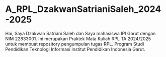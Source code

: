 # A_RPL_DzakwanSatrianiSaleh_2024-2025
Hai, Saya Dzakwan Satriani Saleh dan Saya mahasiswa IPI Garut dengan NIM 22833001. Ini merupakan Praktek Mata Kuliah RPL TA 2024/2025 untuk membuat repository pengumpulan tugas RPL. Program Studi Pendidikan Teknologi Informasi Institut Pendidikan Indonesia Garut.
